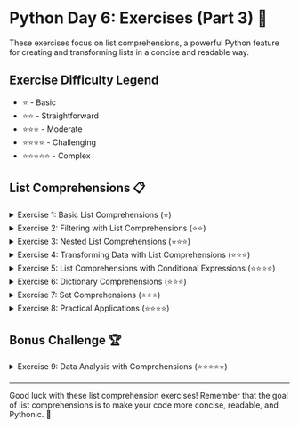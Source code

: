 # Python Day 6: Exercises (Part 3) 🐍

These exercises focus on list comprehensions, a powerful Python feature for creating and transforming lists in a concise and readable way.

## Exercise Difficulty Legend
- ⭐ - Basic
- ⭐⭐ - Straightforward 
- ⭐⭐⭐ - Moderate
- ⭐⭐⭐⭐ - Challenging
- ⭐⭐⭐⭐⭐ - Complex

## List Comprehensions 📋

<details>
<summary>Exercise 1: Basic List Comprehensions (⭐)</summary>

### Task
Convert the following traditional for loops to list comprehensions.

```python
# 1. Square all numbers in a list
numbers = [1, 2, 3, 4, 5]
squares = []
for num in numbers:
    squares.append(num ** 2)

# 2. Get all even numbers from a list
numbers = [1, 2, 3, 4, 5, 6, 7, 8, 9, 10]
evens = []
for num in numbers:
    if num % 2 == 0:
        evens.append(num)

# 3. Convert all strings to uppercase
words = ["apple", "banana", "cherry", "date"]
uppercase = []
for word in words:
    uppercase.append(word.upper())

# Convert to list comprehensions:
# squares = ...
# evens = ...
# uppercase = ...
```

### Expected Output
```
squares: [1, 4, 9, 16, 25]
evens: [2, 4, 6, 8, 10]
uppercase: ['APPLE', 'BANANA', 'CHERRY', 'DATE']
```

</details>

<details>
<summary>Exercise 2: Filtering with List Comprehensions (⭐⭐)</summary>

### Task
Use list comprehensions with conditional filtering to solve the following problems.

```python
# 1. Get all numbers divisible by 3 or 5
numbers = list(range(1, 31))

# 2. Filter out strings shorter than 4 characters
fruits = ["apple", "banana", "kiwi", "fig", "orange", "mango", "pear"]

# 3. Find all palindromes in a list
words = ["level", "hello", "radar", "python", "madam", "civic", "code"]

# Your list comprehensions here:
# divisible_by_3_or_5 = ...
# long_fruits = ...
# palindromes = ...
```

### Expected Output
```
divisible_by_3_or_5: [3, 5, 6, 9, 10, 12, 15, 18, 20, 21, 24, 25, 27, 30]
long_fruits: ['apple', 'banana', 'orange', 'mango']
palindromes: ['level', 'radar', 'madam', 'civic']
```

</details>

<details>
<summary>Exercise 3: Nested List Comprehensions (⭐⭐⭐)</summary>

### Task
Use nested list comprehensions to solve the following problems.

```python
# 1. Flatten a 2D matrix (list of lists)
matrix = [
    [1, 2, 3],
    [4, 5, 6],
    [7, 8, 9]
]

# 2. Generate a multiplication table (10x10)
# Should create a 2D list where cell [i][j] contains i*j

# 3. Filter an array of tuples based on two criteria
# Get pairs where both elements are even
pairs = [(1, 2), (2, 3), (2, 4), (4, 6), (5, 7), (6, 8)]

# Your nested list comprehensions here:
# flattened = ...
# mult_table = ...
# even_pairs = ...
```

### Expected Output
```
flattened: [1, 2, 3, 4, 5, 6, 7, 8, 9]
mult_table: (10x10 multiplication table)
even_pairs: [(2, 4), (4, 6), (6, 8)]
```

</details>

<details>
<summary>Exercise 4: Transforming Data with List Comprehensions (⭐⭐⭐)</summary>

### Task
Use list comprehensions to transform data in the following scenarios.

```python
# 1. Calculate the square root of each number (use math.sqrt)
import math
numbers = [4, 9, 16, 25, 36, 49, 64, 81, 100]

# 2. Extract the domain from email addresses
emails = ["user@example.com", "admin@test.org", "info@company.net", "support@website.io"]

# 3. Convert temperatures from Celsius to Fahrenheit
# Formula: F = C * 9/5 + 32
celsius_temps = [0, 10, 20, 30, 40]

# Your list comprehensions here:
# square_roots = ...
# domains = ...
# fahrenheit_temps = ...
```

### Expected Output
```
square_roots: [2.0, 3.0, 4.0, 5.0, 6.0, 7.0, 8.0, 9.0, 10.0]
domains: ['example.com', 'test.org', 'company.net', 'website.io']
fahrenheit_temps: [32.0, 50.0, 68.0, 86.0, 104.0]
```

</details>

<details>
<summary>Exercise 5: List Comprehensions with Conditional Expressions (⭐⭐⭐⭐)</summary>

### Task
Combine list comprehensions with ternary conditional expressions to solve the following problems.

```python
# 1. Classify numbers as 'even' or 'odd'
numbers = [1, 2, 3, 4, 5, 6, 7, 8, 9, 10]

# 2. Replace vowels with '*' and consonants with '+'
word = "comprehension"

# 3. Normalize values: values < 0 become 0, values > 100 become 100, others stay the same
values = [-20, 15, 60, 150, 0, 120, 75]

# Your list comprehensions with ternary expressions here:
# even_odd = ...
# replaced_chars = ...
# normalized = ...
```

### Expected Output
```
even_odd: ['odd', 'even', 'odd', 'even', 'odd', 'even', 'odd', 'even', 'odd', 'even']
replaced_chars: ['+', '*', '+', '+', '*', '+', '*', '+', '*', '+', '+', '*', '+']
normalized: [0, 15, 60, 100, 0, 100, 75]
```

</details>

<details>
<summary>Exercise 6: Dictionary Comprehensions (⭐⭐⭐)</summary>

### Task
Use dictionary comprehensions to create dictionaries in the following scenarios.

```python
# 1. Create a dictionary mapping numbers to their squares
numbers = range(1, 11)

# 2. Create a dictionary mapping words to their lengths
words = ["apple", "banana", "cherry", "date", "elderberry"]

# 3. Filter a dictionary to keep only pairs where the value is even
original_dict = {"a": 1, "b": 2, "c": 3, "d": 4, "e": 5, "f": 6}

# Your dictionary comprehensions here:
# squares_dict = ...
# word_lengths = ...
# even_values = ...
```

### Expected Output
```
squares_dict: {1: 1, 2: 4, 3: 9, 4: 16, 5: 25, 6: 36, 7: 49, 8: 64, 9: 81, 10: 100}
word_lengths: {'apple': 5, 'banana': 6, 'cherry': 6, 'date': 4, 'elderberry': 10}
even_values: {'b': 2, 'd': 4, 'f': 6}
```

</details>

<details>
<summary>Exercise 7: Set Comprehensions (⭐⭐⭐)</summary>

### Task
Use set comprehensions to create sets in the following scenarios.

```python
# 1. Create a set of all unique vowels in a string
text = "The quick brown fox jumps over the lazy dog"

# 2. Create a set of all unique factors of a number
number = 60

# 3. Create a set of all unique words from a text (case-insensitive)
sentence = "The rain in Spain stays mainly in the plain"

# Your set comprehensions here:
# vowels = ...
# factors = ...
# unique_words = ...
```

### Expected Output
```
vowels: {'a', 'e', 'i', 'o', 'u'}
factors: {1, 2, 3, 4, 5, 6, 10, 12, 15, 20, 30, 60}
unique_words: {'the', 'rain', 'in', 'spain', 'stays', 'mainly', 'plain'}
```

</details>

<details>
<summary>Exercise 8: Practical Applications (⭐⭐⭐⭐)</summary>

### Task
Use list comprehensions to solve real-world scenarios.

```python
# 1. Extract all URLs from a text
text = """
Visit our website at https://example.com for more information.
You can also find us at http://example.org or contact support@example.net.
For secure access, go to https://secure.example.com/login.
"""

# 2. Parse a CSV-like string into a list of dictionaries
csv_data = """
name,age,job
John,28,Developer
Lisa,24,Designer
Michael,32,Manager
Sarah,27,Engineer
"""

# 3. Generate a list of dates for the next 7 days
from datetime import datetime, timedelta
today = datetime.now()

# Your comprehensions here:
# urls = ...
# parsed_data = ...
# next_week = ...
```

### Expected Output
```
urls: ['https://example.com', 'http://example.org', 'https://secure.example.com/login']

parsed_data: [
    {'name': 'John', 'age': '28', 'job': 'Developer'},
    {'name': 'Lisa', 'age': '24', 'job': 'Designer'},
    {'name': 'Michael', 'age': '32', 'job': 'Manager'},
    {'name': 'Sarah', 'age': '27', 'job': 'Engineer'}
]

next_week: [list of 7 datetime objects representing the next 7 days]
```

</details>

## Bonus Challenge 🏆

<details>
<summary>Exercise 9: Data Analysis with Comprehensions (⭐⭐⭐⭐⭐)</summary>

### Task
Use comprehensions to analyze a dataset of student records and extract various insights.

```python
students = [
    {"id": 1, "name": "Alice", "grades": [85, 90, 92, 88], "major": "Computer Science", "year": 3},
    {"id": 2, "name": "Bob", "grades": [78, 82, 80, 85], "major": "Engineering", "year": 2},
    {"id": 3, "name": "Charlie", "grades": [92, 95, 89, 94], "major": "Mathematics", "year": 4},
    {"id": 4, "name": "David", "grades": [75, 70, 82, 78], "major": "Engineering", "year": 1},
    {"id": 5, "name": "Emma", "grades": [88, 84, 90, 92], "major": "Computer Science", "year": 3},
    {"id": 6, "name": "Fiona", "grades": [95, 98, 92, 96], "major": "Mathematics", "year": 2},
    {"id": 7, "name": "George", "grades": [70, 65, 72, 68], "major": "Engineering", "year": 4},
    {"id": 8, "name": "Hannah", "grades": [84, 86, 88, 90], "major": "Computer Science", "year": 1}
]

# 1. Calculate the average grade for each student
# avg_grades = ...

# 2. Group students by major
# students_by_major = ...

# 3. Find the top student in each year
# top_students_by_year = ...

# 4. Create a list of all students who have an A average (90 or above)
# honor_students = ...

# 5. Calculate the overall GPA distribution (how many As, Bs, Cs, etc.)
# Assume: A: 90-100, B: 80-89, C: 70-79, D: 60-69, F: below 60
# grade_distribution = ...

# Your solution using comprehensions (and helper functions if needed)
```

### Expected Output
```
avg_grades: {
    1: 88.75,
    2: 81.25,
    3: 92.5,
    4: 76.25,
    5: 88.5,
    6: 95.25,
    7: 68.75,
    8: 87.0
}

students_by_major: {
    'Computer Science': ['Alice', 'Emma', 'Hannah'],
    'Engineering': ['Bob', 'David', 'George'],
    'Mathematics': ['Charlie', 'Fiona']
}

top_students_by_year: {
    1: 'Hannah',
    2: 'Fiona',
    3: 'Alice',
    4: 'Charlie'
}

honor_students: ['Alice', 'Charlie', 'Emma', 'Fiona']

grade_distribution: {'A': 10, 'B': 9, 'C': 12, 'D': 1, 'F': 0}
```

</details>

---

Good luck with these list comprehension exercises! Remember that the goal of list comprehensions is to make your code more concise, readable, and Pythonic. 🚀
